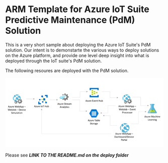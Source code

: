 # ARM Template for Azure IoT Suite Predictive Maintenance (PdM) Solution

This is a very short sample about deploying the Azure IoT Suite's PdM solution. Our intent is to demonstarte the various ways to deploy solutions on the Azure platform, and provide one level deep insight into what is deployed through the IoT suite's PdM solution.

The following resoures are deployed with the PdM solution.

![architecture](../Assets/img/Architecture.png)

Please see ***LINK TO THE README.md on the deploy folder***